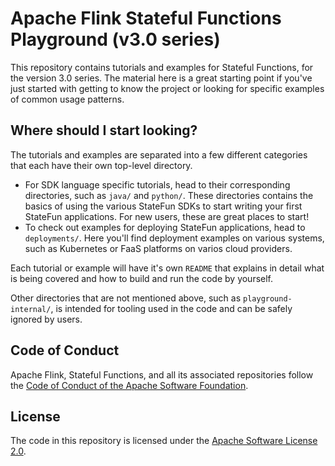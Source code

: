 # Apache Flink Stateful Functions Playground (v3.0 series)

This repository contains tutorials and examples for Stateful Functions, for the version 3.0 series. The material here is a great starting point if you've just started with getting to know the project or looking for specific examples of common usage patterns.

## Where should I start looking?

The tutorials and examples are separated into a few different categories that each have their own top-level directory.

- For SDK language specific tutorials, head to their corresponding directories, such as `java/` and `python/`. These directories contains the basics of using the various StateFun SDKs to start writing your first StateFun applications. For new users, these are great places to start!
- To check out examples for deploying StateFun applications, head to `deployments/`. Here you'll find deployment examples on various systems, such as Kubernetes or FaaS platforms on varios cloud providers.

Each tutorial or example will have it's own `README` that explains in detail what is being covered and how to build and run the code by yourself.

Other directories that are not mentioned above, such as `playground-internal/`, is intended for tooling used in the code and can be safely ignored by users.

## Code of Conduct

Apache Flink, Stateful Functions, and all its associated repositories follow the [Code of Conduct of the Apache Software Foundation](https://www.apache.org/foundation/policies/conduct).

## License

The code in this repository is licensed under the [Apache Software License 2.0](LICENSE).

